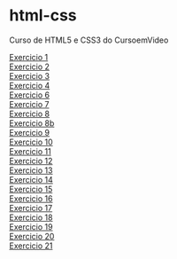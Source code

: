 # html-css
Curso de HTML5  e CSS3 do CursoemVideo



<a href="https://joaodoctype123.github.io/html-css/exercicios/ex001">Exercicio 1</a>
<br>
<a href="https://joaodoctype123.github.io/html-css/exercicios/ex002">Exercicio 2</a>
<br>
<a href="https://joaodoctype123.github.io/html-css/exercicios/ex003">Exercicio 3</a>
<br>
<a href="https://joaodoctype123.github.io/html-css/exercicios/ex004">Exercicio 4</a>
<br>
<a href="https://joaodoctype123.github.io/html-css/exercicios/ex006">Exercicio 6</a>
<br>
<a href="https://joaodoctype123.github.io/html-css/exercicios/html4.html">Exercicio 7</a>
<br>
<a href="https://joaodoctype123.github.io/html-css/exercicios/ex008">Exercicio 8</a>
<br>
<a href="https://joaodoctype123.github.io/html-css/exercicios/ex008b">Exercicio 8b</a>
<br>
<a href="https://joaodoctype123.github.io/html-css/exercicios/ex009">Exercicio 9</a>
<br>
<a href="https://joaodoctype123.github.io/html-css/exercicios/ex010">Exercicio 10</a>
<br>
<a href="https://joaodoctype123.github.io/html-css/exercicios/ex011">Exercicio 11</a>
<br>
<a href="https://joaodoctype123.github.io/html-css/exercicios/ex012">Exercicio 12</a>
<br>
<a href="https://joaodoctype123.github.io/html-css/exercicios/ex013">Exercicio 13</a>
<br>
<a href="https://joaodoctype123.github.io/html-css/exercicios/ex014">Exercicio 14</a>
<br>
<a href="https://joaodoctype123.github.io/html-css/exercicios/ex015">Exercicio 15</a>
<br>
<a href="https://joaodoctype123.github.io/html-css/exercicios/cores01.html">Exercicio 16</a>
<br>
<a href="https://joaodoctype123.github.io/html-css/exercicios/ex017">Exercicio 17</a>
<br>
<a href="https://joaodoctype123.github.io/html-css/exercicios/fonte01.html">Exercicio 18</a>
<br>
<a href="https://joaodoctype123.github.io/html-css/exercicios/ex019">Exercicio 19</a>
<br>
<a href="https://joaodoctype123.github.io/html-css/exercicios/hover.html">Exercicio 20</a>
<br>
<a href="https://joaodoctype123.github.io/html-css/exercicios/caixa01.html">Exercicio 21</a>